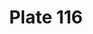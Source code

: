 ---
flag: 
order: '70'
pid: '116'
an: '7'
title: Plate 116
rev_year: 
_date: '1799'
caption: Cheveux courts. Cravate haute. Pantalon de Nankin.
translation: Short hair. High tie. Nankin pants.
student: Barthélemy Glama
keywords: Cravate, Nankin, Masculin
column: 
flag_translation: 
permalink: /plates/116
layout: plate-page
---